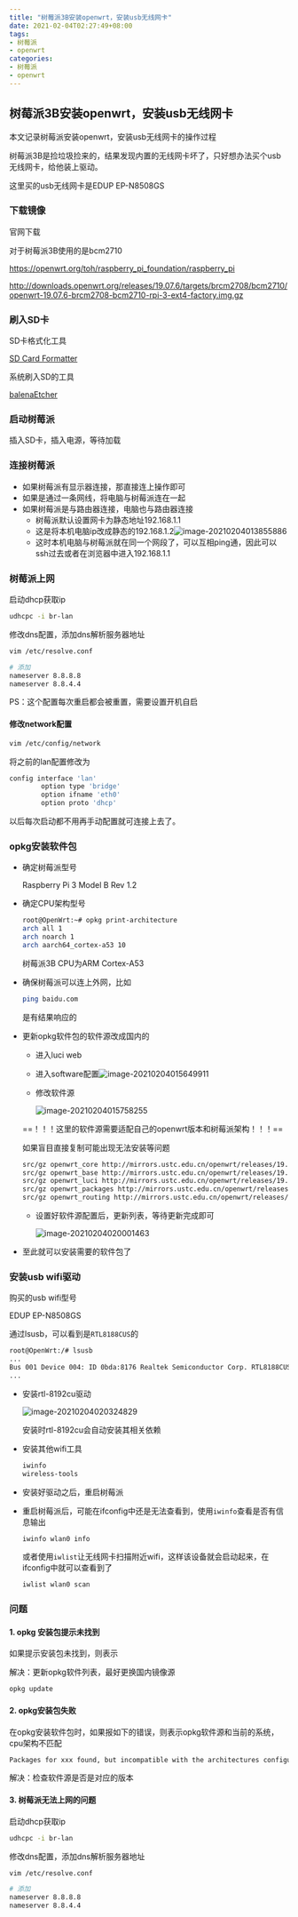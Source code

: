 ```yaml
---
title: "树莓派3B安装openwrt，安装usb无线网卡"
date: 2021-02-04T02:27:49+08:00
tags:
- 树莓派
- openwrt
categories: 
- 树莓派
- openwrt
---
```


## 树莓派3B安装openwrt，安装usb无线网卡

本文记录树莓派安装openwrt，安装usb无线网卡的操作过程

树莓派3B是捡垃圾捡来的，结果发现内置的无线网卡坏了，只好想办法买个usb无线网卡，给他装上驱动。

这里买的usb无线网卡是EDUP EP-N8508GS

<!--more-->

### 下载镜像

官网下载

对于树莓派3B使用的是bcm2710

https://openwrt.org/toh/raspberry_pi_foundation/raspberry_pi

http://downloads.openwrt.org/releases/19.07.6/targets/brcm2708/bcm2710/openwrt-19.07.6-brcm2708-bcm2710-rpi-3-ext4-factory.img.gz

### 刷入SD卡

SD卡格式化工具

[SD Card Formatter](https://www.sdcard.org/downloads/formatter/sd-memory-card-formatter-for-windows-download/)

系统刷入SD的工具

[balenaEtcher](https://github.com/balena-io/etcher)

### 启动树莓派

插入SD卡，插入电源，等待加载

### 连接树莓派

- 如果树莓派有显示器连接，那直接连上操作即可
- 如果是通过一条网线，将电脑与树莓派连在一起
- 如果树莓派是与路由器连接，电脑也与路由器连接
  - 树莓派默认设置网卡为静态地址192.168.1.1
  - 这是将本机电脑ip改成静态的192.168.1.2![image-20210204013855886](http://qiniu.qraffa.cn/image-20210204013855886.png)
  - 这时本机电脑与树莓派就在同一个网段了，可以互相ping通，因此可以ssh过去或者在浏览器中进入192.168.1.1

### 树莓派上网

启动dhcp获取ip

```bash
udhcpc -i br-lan
```

修改dns配置，添加dns解析服务器地址

```bash
vim /etc/resolve.conf

# 添加
nameserver 8.8.8.8
nameserver 8.8.4.4
```

PS：这个配置每次重启都会被重置，需要设置开机自启

#### 修改network配置

```bash
vim /etc/config/network
```

将之前的lan配置修改为

```bash
config interface 'lan'
        option type 'bridge'
        option ifname 'eth0'
        option proto 'dhcp'
```

以后每次启动都不用再手动配置就可连接上去了。

### opkg安装软件包

- 确定树莓派型号

  Raspberry Pi 3 Model B Rev 1.2

- 确定CPU架构型号

  ```bash
  root@OpenWrt:~# opkg print-architecture
  arch all 1
  arch noarch 1
  arch aarch64_cortex-a53 10
  ```

  树莓派3B CPU为ARM Cortex-A53

- 确保树莓派可以连上外网，比如

  ```bash
  ping baidu.com
  ```

  是有结果响应的

- 更新opkg软件包的软件源改成国内的

  - 进入luci web

  - 进入software配置![image-20210204015649911](http://qiniu.qraffa.cn/image-20210204015649911.png)

  - 修改软件源

    ![image-20210204015758255](http://qiniu.qraffa.cn/image-20210204015758255.png)

  ==！！！这里的软件源需要适配自己的openwrt版本和树莓派架构！！！==

  如果盲目直接复制可能出现无法安装等问题

  ```bash
  src/gz openwrt_core http://mirrors.ustc.edu.cn/openwrt/releases/19.07.6/targets/brcm2708/bcm2710/packages
  src/gz openwrt_base http://mirrors.ustc.edu.cn/openwrt/releases/19.07.6/packages/aarch64_cortex-a53/base
  src/gz openwrt_luci http://mirrors.ustc.edu.cn/openwrt/releases/19.07.6/packages/aarch64_cortex-a53/luci
  src/gz openwrt_packages http://mirrors.ustc.edu.cn/openwrt/releases/19.07.6/packages/aarch64_cortex-a53/packages
  src/gz openwrt_routing http://mirrors.ustc.edu.cn/openwrt/releases/19.07.6/packages/aarch64_cortex-a53/routing src/gz openwrt_telephony http://mirrors.ustc.edu.cn/openwrt/releases/19.07.6/packages/aarch64_cortex-a53/telephony
  ```

  - 设置好软件源配置后，更新列表，等待更新完成即可

    ![image-20210204020001463](http://qiniu.qraffa.cn/image-20210204020001463.png)

- 至此就可以安装需要的软件包了

### 安装usb wifi驱动

购买的usb wifi型号

EDUP EP-N8508GS

通过lsusb，可以看到是`RTL8188CUS`的

```bash
root@OpenWrt:/# lsusb
...
Bus 001 Device 004: ID 0bda:8176 Realtek Semiconductor Corp. RTL8188CUS 802.11n WLAN Adapter
...
```

- 安装rtl-8192cu驱动

  ![image-20210204020324829](http://qiniu.qraffa.cn/image-20210204020324829.png)

  安装时rtl-8192cu会自动安装其相关依赖

- 安装其他wifi工具

  ```bash
  iwinfo
  wireless-tools
  ```

- 安装好驱动之后，重启树莓派

- 重启树莓派后，可能在ifconfig中还是无法查看到，使用`iwinfo`查看是否有信息输出

  ```bash
  iwinfo wlan0 info
  ```

  或者使用`iwlist`让无线网卡扫描附近wifi，这样该设备就会启动起来，在ifconfig中就可以查看到了

  ```bash
  iwlist wlan0 scan
  ```

### 问题

#### 1. opkg 安装包提示未找到

如果提示安装包未找到，则表示

解决：更新opkg软件列表，最好更换国内镜像源

```bash
opkg update
```

#### 2. opkg安装包失败

在opkg安装软件包时，如果报如下的错误，则表示opkg软件源和当前的系统，cpu架构不匹配

```bash
Packages for xxx found, but incompatible with the architectures configured
```

解决：检查软件源是否是对应的版本

#### 3. 树莓派无法上网的问题

启动dhcp获取ip

```bash
udhcpc -i br-lan
```

修改dns配置，添加dns解析服务器地址

```bash
vim /etc/resolve.conf

# 添加
nameserver 8.8.8.8
nameserver 8.8.4.4
```

